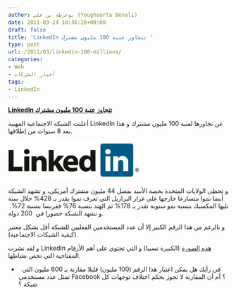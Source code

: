 ```yaml
---
author: يوغرطة بن علي (Youghourta Benali)
date: 2011-03-24 18:36:28+00:00
draft: false
title: 'LinkedIn تتجاوز عتبة 100 مليون مشترك '
type: post
url: /2011/03/linkedin-100-millions/
categories:
- Web
- أخبار الشركات
tags:
- LinkedIn
---
```


[**LinkedIn تتجاوز عتبة 100 مليون مشترك**](https://www.it-scoop.com/2011/03/linkedin-100-millions/)


أعلنت الشبكة الاجتماعية المهنية LinkedIn عن تجاوزها لعتبة 100 مليون مشترك و هذا بعد 8 سنوات من إطلاقها.

[![](linkedin_logo-300x88.jpg)
](https://www.it-scoop.com/2011/03/linkedin-100-millions/)

و تحظى الولايات المتحدة بحصة الأسد بفضل 44 مليون مشترك أمريكي، و تشهد الشبكة أيضا نموا متسارعا خارجها على غرار البرازيل التي تعرف نموا يقدر بـ 428% خلال سنة تليها المكسيك بنسبة نمو سنوية تقدر بـ 178% ثم الهند بنسبة 76% ففرنسا بنسبة 72%.  و تشهد الشبكة حضورا في  200 دولة.

و بالرغم من هذا الرقم الكبير إلا أن عدد المستخدمين الفعليين للشبكة أقل بشكل معتبر (كبقية الشبكات الاجتماعية).

و لقد نشرت LinkedIn [هذه الصورة](http://blog.linkedin.com/100million/) (الكبيرة نسبيا) و التي تحتوي على أهم الأرقام المفتاحية التي تخص نشاطها.

-   في رأيك هل يمكن اعتبار هذا الرقم (100 مليون) قليلا مقارنة بـ 600 مليون التي تمثل عدد مستخدمي Facebook ؟ أم أن المقارنة لا تجوز بحكم اختلاف توجهات كل شبكة ؟






